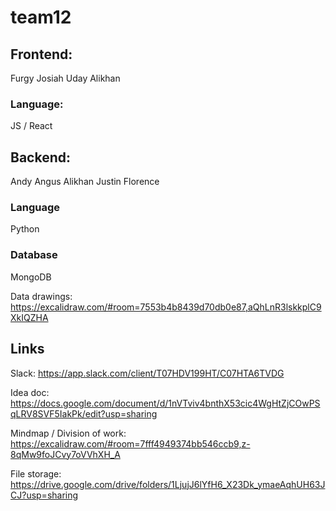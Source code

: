 # team12

## Frontend:
Furgy
Josiah
Uday
Alikhan

### Language:
JS / React

## Backend:
Andy
Angus
Alikhan
Justin
Florence

### Language
Python

### Database
MongoDB

Data drawings: https://excalidraw.com/#room=7553b4b8439d70db0e87,aQhLnR3lskkplC9XkIQZHA

## Links
Slack: https://app.slack.com/client/T07HDV199HT/C07HTA6TVDG

Idea doc: https://docs.google.com/document/d/1nVTviv4bnthX53cic4WgHtZjCOwPSqLRV8SVF5IakPk/edit?usp=sharing

Mindmap / Division of work: https://excalidraw.com/#room=7fff4949374bb546ccb9,z-8qMw9foJCvy7oVVhXH_A

File storage: https://drive.google.com/drive/folders/1LjujJ6lYfH6_X23Dk_ymaeAqhUH63JCJ?usp=sharing
